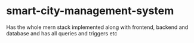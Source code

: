 # smart-city-management-system
Has the whole mern stack implemented along with frontend, backend and database and has all queries and triggers etc
